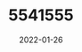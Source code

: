 ---
title: 5541555
date: 2022-01-26
draft: false
name: 甘城なつき
img_url: https://ae05.alicdn.com/kf/H61c6d910bbe04f36ba12b80dadb66741r.png
original_fn: DSCF0454.jpg
tags:
- 甘城なつき

---
